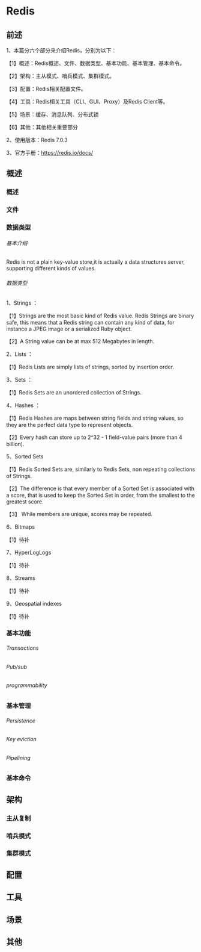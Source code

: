 # Redis

## 前述

1、本篇分六个部分来介绍Redis，分别为以下：

【1】概述：Redis概述、文件、数据类型、基本功能、基本管理、基本命令。

【2】架构：主从模式、哨兵模式、集群模式。

【3】配置：Redis相关配置文件。

【4】工具：Redis相关工具（CLI、GUI、Proxy）及Redis Client等。

【5】场景：缓存、消息队列、分布式锁

【6】其他：其他相关重要部分

2、使用版本：Redis 7.0.3

3、官方手册：https://redis.io/docs/

## 概述

### 概述

### 文件

### 数据类型

###### 基本介绍

Redis is not a plain key-value store,it is actually a data structures server, supporting different kinds of values.

###### 数据类型

1、Strings ：

【1】Strings are the most basic kind of Redis value. Redis Strings are binary safe, this means that a Redis string can contain any kind of data, for instance a JPEG image or a serialized Ruby object.

【2】A String value can be at max 512 Megabytes in length.

2、Lists ： 

【1】Redis Lists are simply lists of strings, sorted by insertion order. 

3、Sets ： 

【1】Redis Sets are an unordered collection of Strings. 

4、Hashes ： 

【1】Redis Hashes are maps between string fields and string values, so they are the perfect data type to represent objects.

【2】Every hash can store up to 2^32 - 1 field-value pairs (more than 4 billion).

5、Sorted Sets

【1】Redis Sorted Sets are, similarly to Redis Sets, non repeating collections of Strings. 

【2】The difference is that every member of a Sorted Set is associated with a score, that is used to keep the Sorted Set in order, from the smallest to the greatest score. 

【3】 While members are unique, scores may be repeated.

6、Bitmaps

【1】待补

7、HyperLogLogs

【1】待补

8、Streams

【1】待补

9、Geospatial indexes

【1】待补

### 基本功能

###### Transactions

###### Pub/sub

###### programmability

### 基本管理

######  Persistence

###### Key eviction

###### Pipelining

### 基本命令

## 架构

### 主从复制

### 哨兵模式

### 集群模式

## 配置

## 工具

## 场景

## 其他



